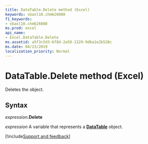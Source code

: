 ```yaml
---
title: DataTable.Delete method (Excel)
keywords: vbaxl10.chm626080
f1_keywords:
- vbaxl10.chm626080
ms.prod: excel
api_name:
- Excel.DataTable.Delete
ms.assetid: a5f3c5d3-6f8d-2a59-1329-9d6a1e2b528c
ms.date: 04/23/2019
localization_priority: Normal
---
```



# DataTable.Delete method (Excel)

Deletes the object.


## Syntax

_expression_.**Delete**

_expression_ A variable that represents a **[DataTable](excel.datatable(object).md)** object.




[!include[Support and feedback](~/includes/feedback-boilerplate.md)]